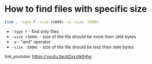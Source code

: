 # How to find files with specific size

```bash
find . -type f -size +1000c -a -size -5000c
```

- `-type f` - find only files
- `-size +1000c` - size of the file should be more then `1000` bytes
- `-a` - "and" operator
- `-size -5000c` - size of the file should be less then `5000` bytes


link_youtube: https://youtu.be/d2xxztktHhg
